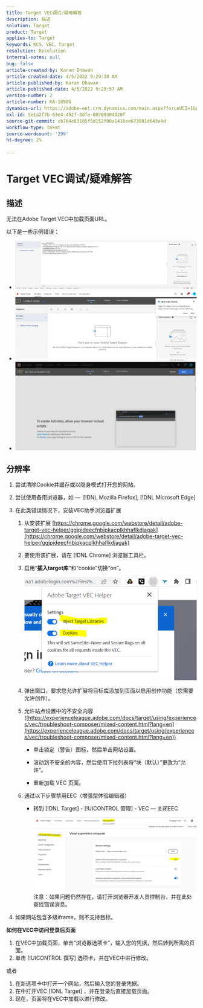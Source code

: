 ```yaml
---
title: Target VEC调试/疑难解答
description: 描述
solution: Target
product: Target
applies-to: Target
keywords: KCS、VEC、Target
resolution: Resolution
internal-notes: null
bug: false
article-created-by: Karan Dhawan
article-created-date: 4/5/2022 9:29:30 AM
article-published-by: Karan Dhawan
article-published-date: 4/5/2022 9:29:57 AM
version-number: 2
article-number: KA-18986
dynamics-url: https://adobe-ent.crm.dynamics.com/main.aspx?forceUCI=1&pagetype=entityrecord&etn=knowledgearticle&id=ec1691de-c2b4-ec11-983f-000d3a5d0d73
exl-id: 5e1a2f7b-63e4-452f-8dfe-00709304020f
source-git-commit: cb764c83105f5d152f00a1418ee673801d643e4d
workflow-type: tm+mt
source-wordcount: '299'
ht-degree: 2%

---
```


# Target VEC调试/疑难解答

## 描述

无法在Adobe Target VEC中加载页面URL。

以下是一些示例错误：

- ![](assets/___f81691de-c2b4-ec11-983f-000d3a5d0d73___.png)
- ![](assets/___071791de-c2b4-ec11-983f-000d3a5d0d73___.png)
- ![](assets/___0a1791de-c2b4-ec11-983f-000d3a5d0d73___.png)

## 分辨率

1. 尝试清除Cookie并缓存或以隐身模式打开您的网站。 

1. 尝试使用备用浏览器，如 —  [!DNL Mozilla Firefox], [!DNL Microsoft Edge]

1. 在此类错误情况下，安装VEC助手浏览器扩展

   1. 从安装扩展 [https://chrome.google.com/webstore/detail/adobe-target-vec-helper/ggjpideecfnbipkacplkhhaflkdjagak](https://chrome.google.com/webstore/detail/adobe-target-vec-helper/ggjpideecfnbipkacplkhhaflkdjagak)

   1. 要使用该扩展，请在 [!DNL Chrome] 浏览器工具栏。 

   1. 启用“**插入target库**“和“cookie”切换“on”。

      ![](assets/92bf52bf-21ab-ec11-983f-000d3a349523.png)

   1. 弹出窗口，要求您允许扩展将目标库添加到页面以启用创作功能（您需要允许创作）。

   1. 允许站点设置中的不安全内容([https://experienceleague.adobe.com/docs/target/using/experiences/vec/troubleshoot-composer/mixed-content.html?lang=en](https://experienceleague.adobe.com/docs/target/using/experiences/vec/troubleshoot-composer/mixed-content.html?lang=en))

      - 单击锁定（警告）图标，然后单击网站设置。

      - 滚动到不安全的内容，然后使用下拉列表将“块（默认）”更改为“允许”。

      - 重新加载 VEC 页面。
   1. 通过以下步骤禁用EEC（增强型体验编辑器）

      - 转到 [!DNL Target] - [!UICONTROL 管理] - VEC — 关闭EEC

         ![](assets/90fdfd56-26ab-ec11-983f-000d3a349523.png)
   注意：如果问题仍然存在，请打开浏览器开发人员控制台，并在此处查找错误消息。

1. 如果网站包含多级iframe，则不支持目标。 

**如何在VEC中访问登录后页面**

1. 在VEC中加载页面，单击“浏览器选项卡”，输入您的凭据，然后转到所需的页面。 
1. 单击 [!UICONTROL 撰写] 选项卡，并在VEC中进行修改。 

或者

1. 在新选项卡中打开一个网站，然后输入您的登录凭据。
1. 在中打开VEC [!DNL Target] ，并在登录后直接加载页面。 
1. 现在，页面将在VEC中加载以进行修改。
